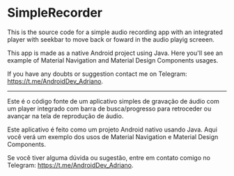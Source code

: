 # SimpleRecorder

This is the source code for a simple audio recording app with an integrated player with seekbar to move back or foward in the audio playig screeen.

This app is made as a native Android project using Java.
Here you'll see an example of Material Navigation and Material Design Components usages.

If you have any doubts or suggestion contact me on Telegram: https://t.me/AndroidDev_Adriano.


__________________________________________________________________________________________________________________________________________


Este é o código fonte de um aplicativo simples de gravação de áudio com um player integrado com barra de busca/progresso para retroceder ou avançar na tela de reprodução de áudio.

Este aplicativo é feito como um projeto Android nativo usando Java.
Aqui você verá um exemplo dos usos de Material Navigation e Material Design Components.

Se você tiver alguma dúvida ou sugestão, entre em contato comigo no Telegram: https://t.me/AndroidDev_Adriano.
